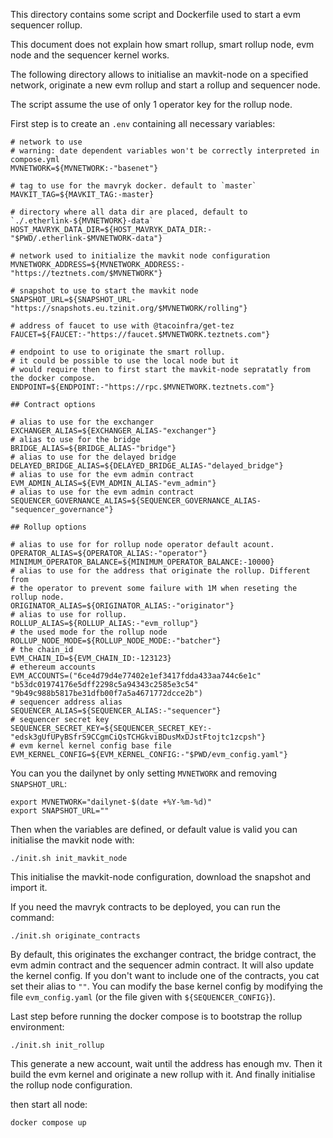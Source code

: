 This directory contains some script and Dockerfile used to start a evm
sequencer rollup.

This document does not explain how smart rollup, smart rollup node,
evm node and the sequencer kernel works.

The following directory allows to initialise an mavkit-node on a
specified network, originate a new evm rollup and start a rollup and
sequencer node.

The script assume the use of only 1 operator key for the rollup node.

First step is to create an `.env` containing all necessary variables:

```
# network to use
# warning: date dependent variables won't be correctly interpreted in compose.yml
MVNETWORK=${MVNETWORK:-"basenet"}

# tag to use for the mavryk docker. default to `master`
MAVKIT_TAG=${MAVKIT_TAG:-master}

# directory where all data dir are placed, default to `./.etherlink-${MVNETWORK}-data`
HOST_MAVRYK_DATA_DIR=${HOST_MAVRYK_DATA_DIR:-"$PWD/.etherlink-$MVNETWORK-data"}

# network used to initialize the mavkit node configuration
MVNETWORK_ADDRESS=${MVNETWORK_ADDRESS:-"https://teztnets.com/$MVNETWORK"}

# snapshot to use to start the mavkit node
SNAPSHOT_URL=${SNAPSHOT_URL-"https://snapshots.eu.tzinit.org/$MVNETWORK/rolling"}

# address of faucet to use with @tacoinfra/get-tez
FAUCET=${FAUCET:-"https://faucet.$MVNETWORK.teztnets.com"}

# endpoint to use to originate the smart rollup.
# it could be possible to use the local node but it
# would require then to first start the mavkit-node sepratatly from the docker compose.
ENDPOINT=${ENDPOINT:-"https://rpc.$MVNETWORK.teztnets.com"}

## Contract options

# alias to use for the exchanger
EXCHANGER_ALIAS=${EXCHANGER_ALIAS-"exchanger"}
# alias to use for the bridge
BRIDGE_ALIAS=${BRIDGE_ALIAS-"bridge"}
# alias to use for the delayed bridge
DELAYED_BRIDGE_ALIAS=${DELAYED_BRIDGE_ALIAS-"delayed_bridge"}
# alias to use for the evm admin contract
EVM_ADMIN_ALIAS=${EVM_ADMIN_ALIAS-"evm_admin"}
# alias to use for the evm admin contract
SEQUENCER_GOVERNANCE_ALIAS=${SEQUENCER_GOVERNANCE_ALIAS-"sequencer_governance"}

## Rollup options

# alias to use for for rollup node operator default acount.
OPERATOR_ALIAS=${OPERATOR_ALIAS:-"operator"}
MINIMUM_OPERATOR_BALANCE=${MINIMUM_OPERATOR_BALANCE:-10000}
# alias to use for the address that originate the rollup. Different from
# the operator to prevent some failure with 1M when reseting the rollup node.
ORIGINATOR_ALIAS=${ORIGINATOR_ALIAS:-"originator"}
# alias to use for rollup.
ROLLUP_ALIAS=${ROLLUP_ALIAS:-"evm_rollup"}
# the used mode for the rollup node
ROLLUP_NODE_MODE=${ROLLUP_NODE_MODE:-"batcher"}
# the chain_id
EVM_CHAIN_ID=${EVM_CHAIN_ID:-123123}
# ethereum accounts
EVM_ACCOUNTS=("6ce4d79d4e77402e1ef3417fdda433aa744c6e1c" "b53dc01974176e5dff2298c5a94343c2585e3c54" "9b49c988b5817be31dfb00f7a5a4671772dcce2b")
# sequencer address alias
SEQUENCER_ALIAS=${SEQUENCER_ALIAS:-"sequencer"}
# sequencer secret key
SEQUENCER_SECRET_KEY=${SEQUENCER_SECRET_KEY:-"edsk3gUfUPyBSfrS9CCgmCiQsTCHGkviBDusMxDJstFtojtc1zcpsh"}
# evm kernel kernel config base file
EVM_KERNEL_CONFIG=${EVM_KERNEL_CONFIG:-"$PWD/evm_config.yaml"}
```

You can you the dailynet by only setting `MVNETWORK` and removing `SNAPSHOT_URL`:
```
export MVNETWORK="dailynet-$(date +%Y-%m-%d)"
export SNAPSHOT_URL=""
```

Then when the variables are defined, or default value is valid you can initialise the mavkit node with:
```
./init.sh init_mavkit_node
```
This initialise the mavkit-node configuration, download the snapshot
and import it.

If you need the mavryk contracts to be deployed, you can run the command:
```
./init.sh originate_contracts
```
By default, this originates the exchanger contract, the bridge contract, the evm admin contract and the sequencer admin contract. It will also update the kernel config.
If you don't want to include one of the contracts, you cat set their alias to `""`.
You can modify the base kernel config by modifying the file `evm_config.yaml` (or the file given with `${SEQUENCER_CONFIG}`).

Last step before running the docker compose is to bootstrap the rollup environment:
```
./init.sh init_rollup
```
This generate a new account, wait until the address has enough mv.
Then it build the evm kernel and originate a new rollup with it.
And finally initialise the rollup node configuration.


then start all node:
```
docker compose up
```
